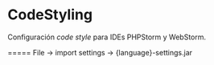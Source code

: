 # CodeStyling

Configuración _code style_ para IDEs PHPStorm y WebStorm. 


=====
File -> import settings -> {language}-settings.jar
